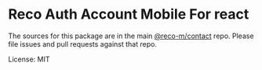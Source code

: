 Reco Auth Account Mobile For react
=======

The sources for this package are in the main [@reco-m/contact](http://192.168.1.247/summary/framework%2FRECO8.Mobile.git) repo. Please file issues and pull requests against that repo.

License: MIT
